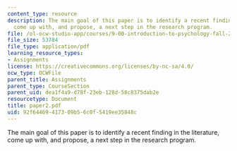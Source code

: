 ```yaml
---
content_type: resource
description: The main goal of this paper is to identify a recent finding in the literature,
  come up with, and propose, a next step in the research program.
file: /ol-ocw-studio-app/courses/9-00-introduction-to-psychology-fall-2004/92f64469417309b56c0f5419ee35848c_paper2.pdf
file_size: 53784
file_type: application/pdf
learning_resource_types:
- Assignments
license: https://creativecommons.org/licenses/by-nc-sa/4.0/
ocw_type: OCWFile
parent_title: Assignments
parent_type: CourseSection
parent_uid: dea1f4a9-d78f-23eb-128d-58c8375dab2e
resourcetype: Document
title: paper2.pdf
uid: 92f64469-4173-09b5-6c0f-5419ee35848c
---
```

The main goal of this paper is to identify a recent finding in the literature, come up with, and propose, a next step in the research program.